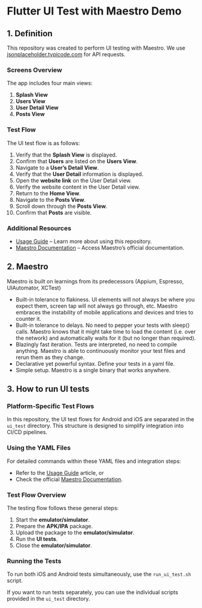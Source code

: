 # Flutter UI Test with Maestro Demo

## 1. Definition

This repository was created to perform UI testing with Maestro. We use [jsonplaceholder.typicode.com](https://jsonplaceholder.typicode.com) for API requests.

### Screens Overview
The app includes four main views:
1. **Splash View**
2. **Users View**
3. **User Detail View**
4. **Posts View**

### Test Flow
The UI test flow is as follows:

1. Verify that the **Splash View** is displayed.
2. Confirm that **Users** are listed on the **Users View**.
3. Navigate to a **User’s Detail View**.
4. Verify that the **User Detail** information is displayed.
5. Open the **website link** on the User Detail view.
6. Verify the website content in the User Detail view.
7. Return to the **Home View**.
8. Navigate to the **Posts View**.
9. Scroll down through the **Posts View**.
10. Confirm that **Posts** are visible.

### Additional Resources
- [Usage Guide](#) – Learn more about using this repository.
- [Maestro Documentation](https://maestro.mobile.dev/) – Access Maestro’s official documentation. 

## 2. Maestro

Maestro is built on learnings from its predecessors (Appium, Espresso, UIAutomator, XCTest)

- Built-in tolerance to flakiness. UI elements will not always be where you expect them, screen tap will not always go through, etc. Maestro embraces the instability of mobile applications and devices and tries to counter it.
- Built-in tolerance to delays. No need to pepper your tests with sleep() calls. Maestro knows that it might take time to load the content (i.e. over the network) and automatically waits for it (but no longer than required).
- Blazingly fast iteration. Tests are interpreted, no need to compile anything. Maestro is able to continuously monitor your test files and rerun them as they change.
- Declarative yet powerful syntax. Define your tests in a yaml file.
- Simple setup. Maestro is a single binary that works anywhere.

## 3. How to run UI tests

### Platform-Specific Test Flows

In this repository, the UI test flows for Android and iOS are separated in the `ui_test` directory. This structure is designed to simplify integration into CI/CD pipelines.

### Using the YAML Files

For detailed commands within these YAML files and integration steps:
- Refer to the [Usage Guide](#) article, or
- Check the official [Maestro Documentation](https://maestro.mobile.dev/).

### Test Flow Overview

The testing flow follows these general steps:
1. Start the **emulator/simulator**.
2. Prepare the **APK/IPA** package.
3. Upload the package to the **emulator/simulator**.
4. Run the **UI tests**.
5. Close the **emulator/simulator**.

### Running the Tests

To run both iOS and Android tests simultaneously, use the `run_ui_test.sh` script.

If you want to run tests separately, you can use the individual scripts provided in the `ui_test` directory.
